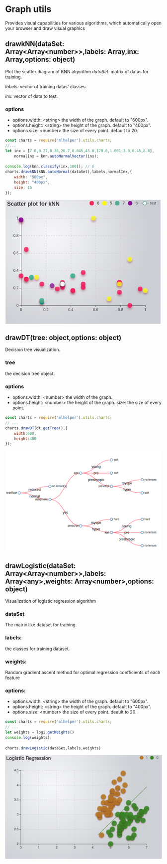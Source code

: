 # Graph utils
Provides visual capabilities for various algorithms, which automatically open your browser and draw visual graphics

## drawkNN(dataSet: Array<Array\<number>>,labels: Array<any>,inx: Array<number>,options: object)

Plot the scatter diagram of KNN algorithm
 *dataSet:* matrix of datas for training.

 *labels:* vector of training datas' classes.

 *inx:* vector of data to test.

### options

* options.width: \<string> the width of the graph. default to "600px".
* options.height: \<string> the height of the graph. default to "400px".
* options.size: \<number> the size of every point. default to 20.

```js
const charts = require('mlhelper').utils.charts;
//...
let inx = [7.0,0.27,0.36,20.7,0.045,45.0,170.0,1.001,3.0,0.45,8.8],
    normalInx = knn.autoNormalVector(inx);

console.log(knn.classify(inx,100)); // 6
charts.drawkNN(kNN.autoNormal(dataSet),labels,normalInx,{
    width: "500px",
    height: "400px",
    size: 15
});
```
![/assets/knngraph.png](/assets/knngraph.png)

## drawDT(tree: object,options: object)
Decision tree visualization.
### tree
the decision tree object.

### options
* options.width: \<number> the width of the graph. 
* options.height: \<number> the height of the graph. size: the size of every point.

```js
const charts = require('mlhelper').utils.charts;
// ...
charts.drawDT(dt.getTree(),{
    width:600,
    height:400
});
```
![/assets/DT.png](/assets/DT.png)

## drawLogistic(dataSet: Array<Array\<number>>,labels: Array\<any>,weights: Array\<number>,options: object)
Visualization of logistic regression algorithm

### dataSet
The matrix like dataset for training.

### labels:
the classes for training dataset.

### weights:
Random gradient ascent method for optimal regression coefficients of each feature

### options:
* options.width: \<string> the width of the graph. default to "600px".
* options.height: \<string> the height of the graph. default to "400px".
* options.size: \<number> the size of every point. deault to 20.

```js
const charts = require('mlhelper').utils.charts;
// ...
let weights = logi.getWeights()
console.log(weights);

charts.drawLogistic(dataSet,labels,weights)
```

<img src="/assets/logistic.png" width="550px"/>